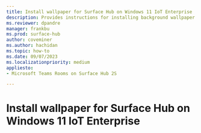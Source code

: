 ```yaml
---
title: Install wallpaper for Surface Hub on Windows 11 IoT Enterprise
description: Provides instructions for installing background wallpaper for Microsoft Teams Rooms Windows on Surface Hub 2S. 
ms.reviewer: dpandre
manager: frankbu
ms.prod: surface-hub
author: coveminer
ms.author: hachidan
ms.topic: how-to
ms.date: 09/07/2023
ms.localizationpriority: medium
appliesto:
- Microsoft Teams Rooms on Surface Hub 2S

---
```


# Install wallpaper for Surface Hub on Windows 11 IoT Enterprise